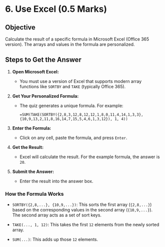 # 6. Use Excel (0.5 Marks)

Objective
---------

Calculate the result of a specific formula in Microsoft Excel (Office 365 version). The arrays and values in the formula are personalized.

Steps to Get the Answer
-----------------------

1. **Open Microsoft Excel:**

    - You must use a version of Excel that supports modern array functions like `SORTBY` and `TAKE` (typically Office 365).

2. **Get Your Personalized Formula:**

    - The quiz generates a unique formula. For example:

        ```xls
        =SUM(TAKE(SORTBY({2,8,3,12,8,12,12,1,8,0,11,4,14,1,3,3}, {10,9,13,2,11,8,16,14,7,15,5,4,6,1,3,12}), 1, 4))
        ```

3. **Enter the Formula:**

    - Click on any cell, paste the formula, and press `Enter`.

4. **Get the Result:**

    - Excel will calculate the result. For the example formula, the answer is `20`.

5. **Submit the Answer:**

    - Enter the result into the answer box.

### How the Formula Works

- `SORTBY({2,8,...}, {10,9,...})`: This sorts the first array (`{2,8,...}`) based on the corresponding values in the second array (`{10,9,...}`). The second array acts as a set of sort keys.

- `TAKE(..., 1, 12)`: This takes the first `12` elements from the newly sorted array.

- `SUM(...)`: This adds up those `12` elements.
